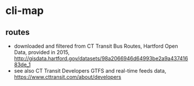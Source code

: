 # cli-map

## routes
- downloaded and filtered from CT Transit Bus Routes, Hartford Open Data, provided in 2015, http://gisdata.hartford.gov/datasets/98a2066946d64993be2a9a43741683de_1
- see also CT Transit Developers GTFS and real-time feeds data, https://www.cttransit.com/about/developers
